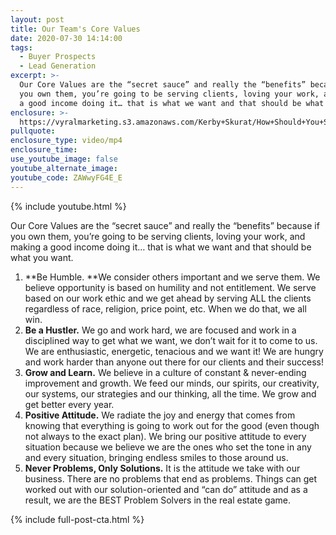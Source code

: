 ```yaml
---
layout: post
title: Our Team's Core Values
date: 2020-07-30 14:14:00
tags:
  - Buyer Prospects
  - Lead Generation
excerpt: >-
  Our Core Values are the “secret sauce” and really the “benefits” because if
  you own them, you’re going to be serving clients, loving your work, and making
  a good income doing it… that is what we want and that should be what you want.
enclosure: >-
  https://vyralmarketing.s3.amazonaws.com/Kerby+Skurat/How+Should+You+Spend+Your+Marketing+Budget_.mp4
pullquote:
enclosure_type: video/mp4
enclosure_time:
use_youtube_image: false
youtube_alternate_image:
youtube_code: ZAWwyFG4E_E
---
```


{% include youtube.html %}

Our Core Values are the “secret sauce” and really the “benefits” because if you own them, you’re going to be serving clients, loving your work, and making a good income doing it… that is what we want and that should be what you want.

1. **Be Humble.&nbsp;**We consider others important and we serve them. We believe opportunity is based on humility and not entitlement. We serve based on our work ethic and we get ahead by serving ALL the clients regardless of race, religion, price point, etc. When we do that, we all win.&nbsp;
2. **Be a Hustler.**&nbsp;We go and work hard, we are focused and work in a disciplined way to get what we want, we don’t wait for it to come to us. We are enthusiastic, energetic, tenacious and we want it\! We are hungry and work harder than anyone out there for our clients and their success\!
3. **Grow and Learn.**&nbsp;We believe in a culture of constant & never-ending improvement and growth. We feed our minds, our spirits, our creativity, our systems, our strategies and our thinking, all the time. We grow and get better every year.
4. **Positive Attitude.**&nbsp;We radiate the joy and energy that comes from knowing that everything is going to work out for the good (even though not always to the exact plan). We bring our positive attitude to every situation because we believe we are the ones who set the tone in any and every situation, bringing endless smiles to those around us.
5. **Never Problems, Only Solutions.**&nbsp;It is the attitude we take with our business. There are no problems that end as problems. Things can get worked out with our solution-oriented and “can do” attitude and as a result, we are the BEST Problem Solvers in the real estate game.

{% include full-post-cta.html %}
